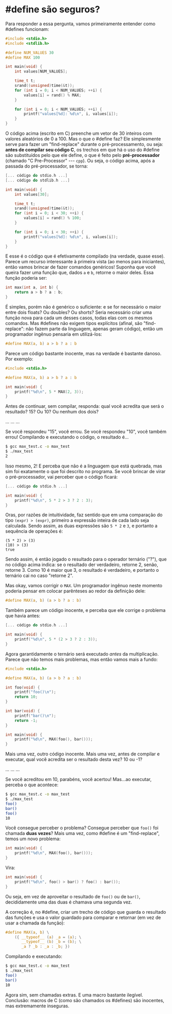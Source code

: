 #define são seguros?
====================

Para responder a essa pergunta, vamos primeiramente entender como #defines
funcionam:

```c
#include <stdio.h>
#include <stdlib.h>

#define NUM_VALUES 30
#define MAX 100

int main(void) {
    int values[NUM_VALUES];

    time_t t;
    srand((unsigned)time(&t));
    for (int i = 0; i < NUM_VALUES; ++i) {
        values[i] = rand() % MAX;
    }

    for (int i = 0; i < NUM_VALUES; ++i) {
        printf("values[%d]: %d\n", i, values[i]);
    }
}
```

O código acima (escrito em C) preenche um vetor de 30 inteiros com valores
aleatórios de 0 a 100. Mas o que o #define faz? Ele simplesmente serve para
fazer um "find-replace" durante o pré-processamento, ou seja: **antes de
compilar seu código C**, os trechos em que há o uso do #define são substituídos
pelo que ele define, o que é feito pelo **pré-processador** (chamado "C
Pre-Processor" --- `cpp`). Ou seja, o código acima, após a passada do
pré-processador, se torna:

```c
[... código do stdio.h ...]
[... código do stdlib.h ...]

int main(void) {
    int values[30];

    time_t t;
    srand((unsigned)time(&t));
    for (int i = 0; i < 30; ++i) {
        values[i] = rand() % 100;
    }

    for (int i = 0; i < 30; ++i) {
        printf("values[%d]: %d\n", i, values[i]);
    }
}
```

E esse é o código que é efetivamente compilado (na verdade, quase esse). Parece
um recurso interessante à primeira vista (ao menos para iniciantes), então
vamos brincar de fazer comandos genéricos! Suponha que você queira fazer uma
função que, dados `a` e `b`, retorne o maior deles. Essa função poderia ser:

```c
int max(int a, int b) {
    return a > b ? a : b;
}
```

É simples, porém não é genérico o suficiente: e se for necessário o maior entre
dois floats? Ou doubles? Ou shorts? Seria necessário criar uma função nova para
cada um desses casos, todas elas com os mesmos comandos. Mas #defines não
exigem tipos explícitos (afinal, são "find-replace": não fazem parte da
linguagem, apenas geram código), então um programador ingênuo pensaria em
utilizá-los:

```c
#define MAX(a, b) a > b ? a : b
```

Parece um código bastante inocente, mas na verdade é bastante danoso. Por
exemplo:

```c
#include <stdio.h>

#define MAX(a, b) a > b ? a : b

int main(void) {
    printf("%d\n", 5 * MAX(2, 3));
}
```

Antes de continuar, sem compilar, responda: qual você acredita que será o
resultado? 15? Ou 10? Ou nenhum dos dois?

...
...
...

Se você respondeu "15", você errou. Se você respondeu "10", você também errou!
Compilando e executando o código, o resultado é...

```bash
$ gcc max_test.c -o max_test
$ ./max_test
2
```

Isso mesmo, 2! E perceba que não é a linguagem que está quebrada, mas sim foi
exatamente o que foi descrito no programa. Se você brincar de virar o
pré-processador, vai perceber que o código ficará:

```c
[... código do stdio.h ...]

int main(void) {
    printf("%d\n", 5 * 2 > 3 ? 2 : 3);
}
```

Oras, por razões de intuitividade, faz sentido que em uma comparação do tipo
`(expr) > (expr)`, primeiro a expressão inteira de cada lado seja calculada.
Sendo assim, as duas expressões são `5 * 2` e `3`, e portanto a sequência de
operações é:

```
(5 * 2) > (3)
(10) > (3)
true
```

Sendo assim, é então jogado o resultado para o operador ternário ("?"), que no
código acima indica: se o resultado der verdadeiro, retorne 2, senão, retorne
3. Como 10 é maior que 3, o resultado é verdadeiro, e portanto o ternário cai
no caso "retorne 2".

Mas okay, vamos corrigir o `MAX`. Um programador ingênuo neste momento poderia
pensar em colocar parênteses ao redor da definição dele:

```c
#define MAX(a, b) (a > b ? a : b)
```

Também parece um código inocente, e perceba que ele corrige o problema que
havia antes:

```c
[... código do stdio.h ...]

int main(void) {
    printf("%d\n", 5 * (2 > 3 ? 2 : 3));
}
```

Agora garantidamente o ternário será executado *antes* da multiplicação. Parece
que não temos mais problemas, mas então vamos mais a fundo:

```c
#include <stdio.h>

#define MAX(a, b) (a > b ? a : b)

int foo(void) {
    printf("foo()\n");
    return 10;
}

int bar(void) {
    printf("bar()\n");
    return -1;
}

int main(void) {
    printf("%d\n", MAX(foo(), bar()));
}
```

Mais uma vez, outro código inocente. Mais uma vez, antes de compilar e
executar, qual você acredita ser o resultado desta vez? 10 ou -1?

...
...
...

Se você acreditou em 10, parabéns, você acertou! Mas...ao executar, perceba o
que acontece:

```bash
$ gcc max_test.c -o max_test
$ ./max_test
foo()
bar()
foo()
10
```

Você consegue perceber o problema? Consegue perceber que `foo()` foi chamada
**duas vezes**? Mais uma vez, como #define é um "find-replace", temos um novo
problema:

```c
int main(void) {
    printf("%d\n", MAX(foo(), bar()));
}
```

Vira:

```c
int main(void) {
    printf("%d\n", foo() > bar() ? foo() : bar());
}
```

Ou seja, em vez de aproveitar o resultado de `foo()` ou de `bar()`,
decididamente uma das duas é chamava uma segunda vez.

A correção é, no #define, criar um trecho de código que guarda o resultado das
funções e usa o valor guardado para comparar e retornar (em vez de usar a
chamada da função):

```c
#define MAX(a, b) \
    ({ __typeof__ (a) _a = (a); \
       __typeof__ (b) _b = (b); \
       _a ? _b : _a : _b; })
```

Compilando e executando:

```bash
$ gcc max_test.c -o max_test
$ ./max_test
foo()
bar()
10
```

Agora sim, sem chamadas extras. E uma macro bastante ilegível. Conclusão:
macros de C (como são chamados os #defines) são inocentes, mas extremamente
inseguras.
